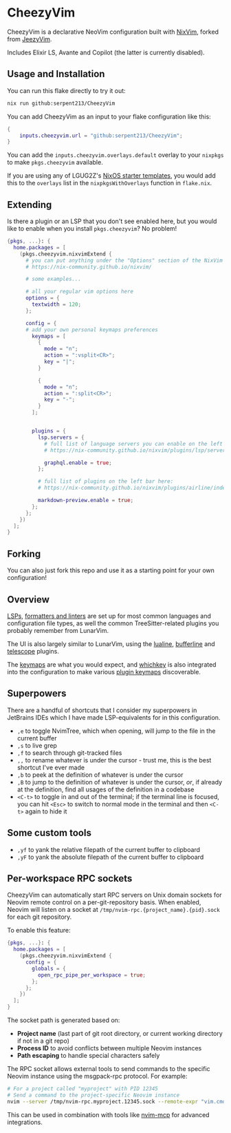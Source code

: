 # CheezyVim

CheezyVim is a declarative NeoVim configuration built with
[NixVim](https://github.com/nix-community/nixvim), forked from
[JeezyVim](https://github.com/LGUG2Z/JeezyVim).

Includes Elixir LS, Avante and Copilot (the latter is currently disabled).

## Usage and Installation

You can run this flake directly to try it out:

```bash
nix run github:serpent213/CheezyVim
```

You can add CheezyVim as an input to your flake configuration like this:

```nix
{
    inputs.cheezyvim.url = "github:serpent213/CheezyVim";
}
```

You can add the `inputs.cheezyvim.overlays.default` overlay to your `nixpkgs` to
make `pkgs.cheezyvim` available.

If you are using any of LGUG2Z's [NixOS starter
templates](https://github.com/search?q=owner%3ALGUG2Z+nixos&type=repositories),
you would add this to the `overlays` list in the `nixpkgsWithOverlays` function
in `flake.nix`.

## Extending

Is there a plugin or an LSP that you don't see enabled here, but you would like
to enable when you install `pkgs.cheezyvim`? No problem!

```nix
{pkgs, ...}: {
  home.packages = [
    (pkgs.cheezyvim.nixvimExtend {
      # you can put anything under the "Options" section of the NixVim docs here
      # https://nix-community.github.io/nixvim/

      # some examples...

      # all your regular vim options here
      options = {
        textwidth = 120;
      };

      config = {
      # add your own personal keymaps preferences
        keymaps = [
          {
            mode = "n";
            action = ":vsplit<CR>";
            key = "|";
          }

          {
            mode = "n";
            action = ":split<CR>";
            key = "-";
          }
        ];


        plugins = {
          lsp.servers = {
            # full list of language servers you can enable on the left bar here:
            # https://nix-community.github.io/nixvim/plugins/lsp/servers/ansiblels/index.html

            graphql.enable = true;
          };

          # full list of plugins on the left bar here:
          # https://nix-community.github.io/nixvim/plugins/airline/index.html

          markdown-preview.enable = true;
        };
      };
    })
  ];
}
```

## Forking

You can also just fork this repo and use it as a starting point for your own
configuration!

## Overview

[LSPs](./config/lsp/lsp.nix), [formatters and
linters](./config/lsp/none-ls.nix) are set up for most common languages and
configuration file types, as well the common TreeSitter-related plugins you
probably remember from LunarVim.

The UI is also largely similar to LunarVim, using the
[lualine](./config/lualine.nix), [bufferline](./config/bufferline.nix) and
[telescope](./config/ui/telescope.nix) plugins.

The [keymaps](./config/keymaps/keymaps-general.nix) are what you would expect,
and [whichkey](./config/keymaps/whichkey.nix) is also integrated into the
configuration to make various [plugin
keymaps](./config/keymaps/keymaps-plugins.nix) discoverable.

## Superpowers

There are a handful of shortcuts that I consider my superpowers in JetBrains
IDEs which I have made LSP-equivalents for in this configuration.

- `,e` to toggle NvimTree, which when opening, will jump to the file in
  the current buffer
- `,s` to live grep
- `,f` to search through git-tracked files
- `,,` to rename whatever is under the cursor - trust me, this is the best
  shortcut I've ever made
- `,b` to peek at the definition of whatever is under the cursor
- `,B` to jump to the definition of whatever is under the cursor, _or_, if
  already at the definition, find all usages of the definition in a codebase
- `<C-t>` to toggle in and out of the terminal; if the terminal line is
  focused, you can hit `<Esc>` to switch to normal mode in the terminal and
  then `<C-t>` again to hide it

## Some custom tools

- `,yf` to yank the relative filepath of the current buffer to clipboard
- `,yF` to yank the absolute filepath of the current buffer to clipboard

## Per-workspace RPC sockets

CheezyVim can automatically start RPC servers on Unix domain sockets for Neovim remote control on a per-git-repository basis. When enabled, Neovim will listen on a socket at `/tmp/nvim-rpc.{project_name}.{pid}.sock` for each git repository.

To enable this feature:

```nix
{pkgs, ...}: {
  home.packages = [
    (pkgs.cheezyvim.nixvimExtend {
      config = {
        globals = {
          open_rpc_pipe_per_workspace = true;
        };
      };
    })
  ];
}
```

The socket path is generated based on:
- **Project name** (last part of git root directory, or current working directory if not in a git repo)
- **Process ID** to avoid conflicts between multiple Neovim instances
- **Path escaping** to handle special characters safely

The RPC socket allows external tools to send commands to the specific Neovim instance using the msgpack-rpc protocol. For example:

```bash
# For a project called "myproject" with PID 12345
# Send a command to the project-specific Neovim instance
nvim --server /tmp/nvim-rpc.myproject.12345.sock --remote-expr "vim.cmd('echo \"Hello from external tool!\"')"
```

This can be used in combination with tools like [nvim-mcp](https://github.com/linw1995/nvim-mcp) for advanced integrations.
